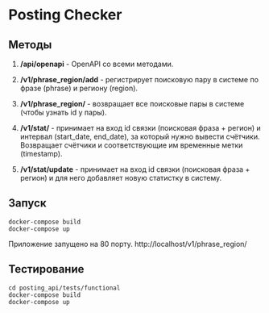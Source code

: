 # Posting Checker

## Методы

1. **/api/openapi** - OpenAPI со всеми методами.

2. **/v1/phrase_region/add** - регистрирует поисковую пару в системе по
фразе (phrase) и региону (region).

3. **/v1/phrase_region/** - возвращает все поисковые пары в системе (чтобы
узнать id у пары).

4. **/v1/stat/** - принимает на вход id связки (поисковая фраза + регион)
и интервал (start_date, end_date), за который нужно вывести счётчики.
Возвращает счётчики и соответствующие им временные метки (timestamp).

5. **/v1/stat/update** - принимает на вход id связки (поисковая фраза + регион)
и для него добавляет новую статистку в систему.

## Запуск

    docker-compose build
    docker-compose up

Приложение запущено на 80 порту. http://localhost/v1/phrase_region/

## Тестирование

    cd posting_api/tests/functional
    docker-compose build
    docker-compose up
